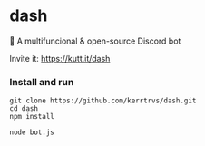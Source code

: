 # dash
🤖 A multifuncional &amp; open-source Discord bot

Invite it: https://kutt.it/dash

### Install and run
```
git clone https://github.com/kerrtrvs/dash.git
cd dash
npm install

node bot.js
```

